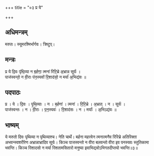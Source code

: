 +++
title = "०३ प्र ये"

+++
## अधिमन्त्रम्
मरुतः। स्यूमरश्मिर्भार्गवः। त्रिष्टुप्।

## मन्त्रः
प्र ये दि॒वः पृ॑थि॒व्या न ब॒र्हणा॒ त्मना॑ रिरि॒च्रे अ॒भ्रान्न सूर्यः॑ ।  
पाज॑स्वन्तो॒ न वी॒राः प॑न॒स्यवो॑ रि॒शाद॑सो॒ न मर्या॑ अ॒भिद्य॑वः ॥

## पदपाठः
प्र । ये । दि॒वः । पृ॒थि॒व्याः । न । ब॒र्हणा॑ । त्मना॑ । रि॒रि॒च्रे । अ॒भ्रात् । न । सूर्यः॑ ।  
पाज॑स्वन्तः । न । वी॒राः । प॒न॒स्यवः॑ । रि॒शाद॑सः । न । मर्याः॑ । अ॒भिऽद्य॑वः ॥

## भाष्यम्
ये मरुतो दिवः पृथिव्या न पृथिव्याश्च। नेति चार्थे। बर्हना महत्त्वेन त्मनात्मनैव रिरिच्रे अतिरिक्ता अभवन्स्वशरीरेण अभ्रान्नाभ्रादिव सूर्यः। किञ्च पाजस्वन्तो न वीरा बलवन्तो वीरा इव पनस्यवः स्तुतिकामा भवन्ति। किञ्च रिशादसो न मर्या रिशतामसितारो मनुष्या इवाभिद्यवोऽभिगतदीप्तयो भवन्ति॥३॥